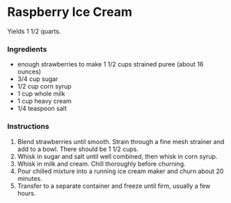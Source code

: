 # Raspberry Ice Cream

Yields 1 1/2 quarts.

### Ingredients

- enough strawberries to make 1 1/2 cups strained puree (about 16 ounces)
- 3/4 cup sugar
- 1/2 cup corn syrup
- 1 cup whole milk
- 1 cup heavy cream
- 1/4 teaspoon salt

### Instructions

1. Blend strawberries until smooth. Strain through a fine mesh strainer and add to a bowl. There should be 1 1/2 cups.
2. Whisk in sugar and salt until well combined, then whisk in corn syrup.
3. Whisk in milk and cream. Chill thoroughly before churning.
4. Pour chilled mixture into a running ice cream maker and churn about 20 minutes.
5. Transfer to a separate container and freeze until firm, usually a few hours.

